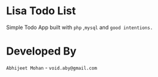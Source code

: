 Lisa Todo List
============

Simple Todo App built with `php` ,`mysql` and `good intentions.`

Developed By
============

`Abhijeet Mohan` - `void.aby@gmail.com`
